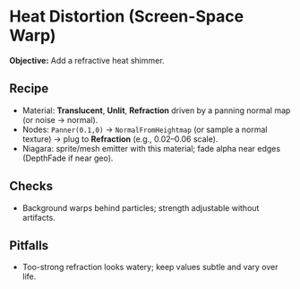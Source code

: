 # Heat Distortion (Screen-Space Warp)
**Objective:** Add a refractive heat shimmer.
## Recipe
- Material: **Translucent**, **Unlit**, **Refraction** driven by a panning normal map (or noise → normal).
- Nodes: `Panner(0.1,0)` → `NormalFromHeightmap` (or sample a normal texture) → plug to **Refraction** (e.g., 0.02–0.06 scale).
- Niagara: sprite/mesh emitter with this material; fade alpha near edges (DepthFade if near geo).
## Checks
- Background warps behind particles; strength adjustable without artifacts.
## Pitfalls
- Too-strong refraction looks watery; keep values subtle and vary over life.
